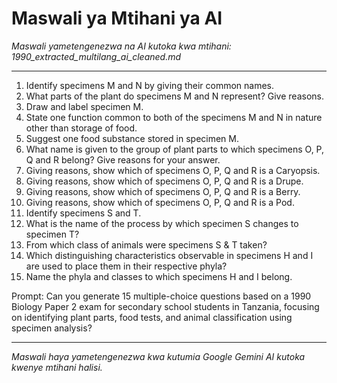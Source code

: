 # Maswali ya Mtihani ya AI
*Maswali yametengenezwa na AI kutoka kwa mtihani: 1990_extracted_multilang_ai_cleaned.md*

---

1.  Identify specimens M and N by giving their common names.
2.  What parts of the plant do specimens M and N represent? Give reasons.
3.  Draw and label specimen M.
4.  State one function common to both of the specimens M and N in nature other than storage of food.
5.  Suggest one food substance stored in specimen M.
6.  What name is given to the group of plant parts to which specimens O, P, Q and R belong? Give reasons for your answer.
7.  Giving reasons, show which of specimens O, P, Q and R is a Caryopsis.
8.  Giving reasons, show which of specimens O, P, Q and R is a Drupe.
9.  Giving reasons, show which of specimens O, P, Q and R is a Berry.
10. Giving reasons, show which of specimens O, P, Q and R is a Pod.
11. Identify specimens S and T.
12. What is the name of the process by which specimen S changes to specimen T?
13. From which class of animals were specimens S & T taken?
14. Which distinguishing characteristics observable in specimens H and I are used to place them in their respective phyla?
15. Name the phyla and classes to which specimens H and I belong.

Prompt: Can you generate 15 multiple-choice questions based on a 1990 Biology Paper 2 exam for secondary school students in Tanzania, focusing on identifying plant parts, food tests, and animal classification using specimen analysis?

---
*Maswali haya yametengenezwa kwa kutumia Google Gemini AI kutoka kwenye mtihani halisi.*
